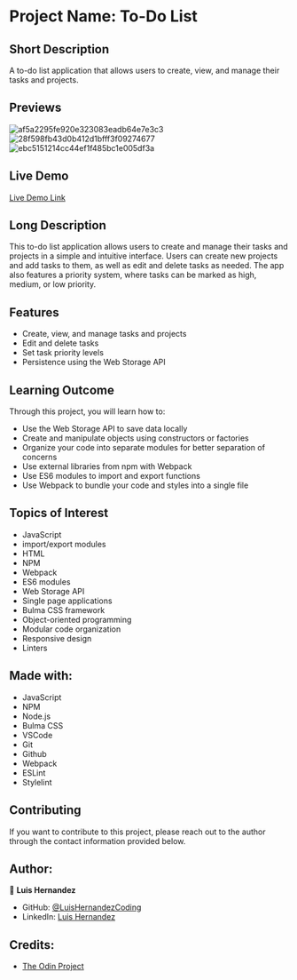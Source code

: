 # Project Name: To-Do List

## Short Description
A to-do list application that allows users to create, view, and manage their tasks and projects.

## Previews
![af5a2295fe920e323083eadb64e7e3c3](https://user-images.githubusercontent.com/112588805/210731708-00535302-3d3b-4c3e-9687-d61724ea0c45.png)
![28f598fb43d0b412d1bfff3f09274677](https://user-images.githubusercontent.com/112588805/210731732-658e6949-d377-4920-bfc8-dedd07a3e519.png)
![ebc5151214cc44ef1f485bc1e005df3a](https://user-images.githubusercontent.com/112588805/210731745-35163c8d-6036-4da7-8bae-742bed456cd1.png)

## Live Demo
[Live Demo Link](https://luishernandezcoding.github.io/todo_list_js/)

## Long Description
This to-do list application allows users to create and manage their tasks and projects in a simple and intuitive interface. Users can create new projects and add tasks to them, as well as edit and delete tasks as needed. The app also features a priority system, where tasks can be marked as high, medium, or low priority.

## Features
- Create, view, and manage tasks and projects
- Edit and delete tasks
- Set task priority levels
- Persistence using the Web Storage API

## Learning Outcome
Through this project, you will learn how to:
- Use the Web Storage API to save data locally
- Create and manipulate objects using constructors or factories
- Organize your code into separate modules for better separation of concerns
- Use external libraries from npm with Webpack
- Use ES6 modules to import and export functions
- Use Webpack to bundle your code and styles into a single file

## Topics of Interest
- JavaScript
- import/export modules
- HTML
- NPM
- Webpack
- ES6 modules
- Web Storage API
- Single page applications
- Bulma CSS framework
- Object-oriented programming
- Modular code organization
- Responsive design
- Linters

## Made with:
- JavaScript
- NPM
- Node.js
- Bulma CSS
- VSCode
- Git
- Github
- Webpack
- ESLint
- Stylelint

## Contributing
If you want to contribute to this project, please reach out to the author through the contact information provided below.

## Author:
👤 **Luis Hernandez**

- GitHub: [@LuisHernandezCoding](https://github.com/LuisHernandezCoding)
- LinkedIn: [Luis Hernandez](https://www.linkedin.com/in/luis-hernandez-coding/)

## Credits:
- [The Odin Project](https://www.theodinproject.com/)